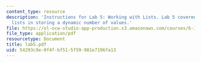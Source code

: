```yaml
---
content_type: resource
description: 'Instructions for Lab 5: Working with Lists. Lab 5 covered the use of
  lists in storing a dynamic number of values.'
file: https://ol-ocw-studio-app-production.s3.amazonaws.com/courses/6-189-a-gentle-introduction-to-programming-using-python-january-iap-2008/54293c9e0f4fbf515f59981e7196fa13_lab5.pdf
file_type: application/pdf
resourcetype: Document
title: lab5.pdf
uid: 54293c9e-0f4f-bf51-5f59-981e7196fa13
---
```

